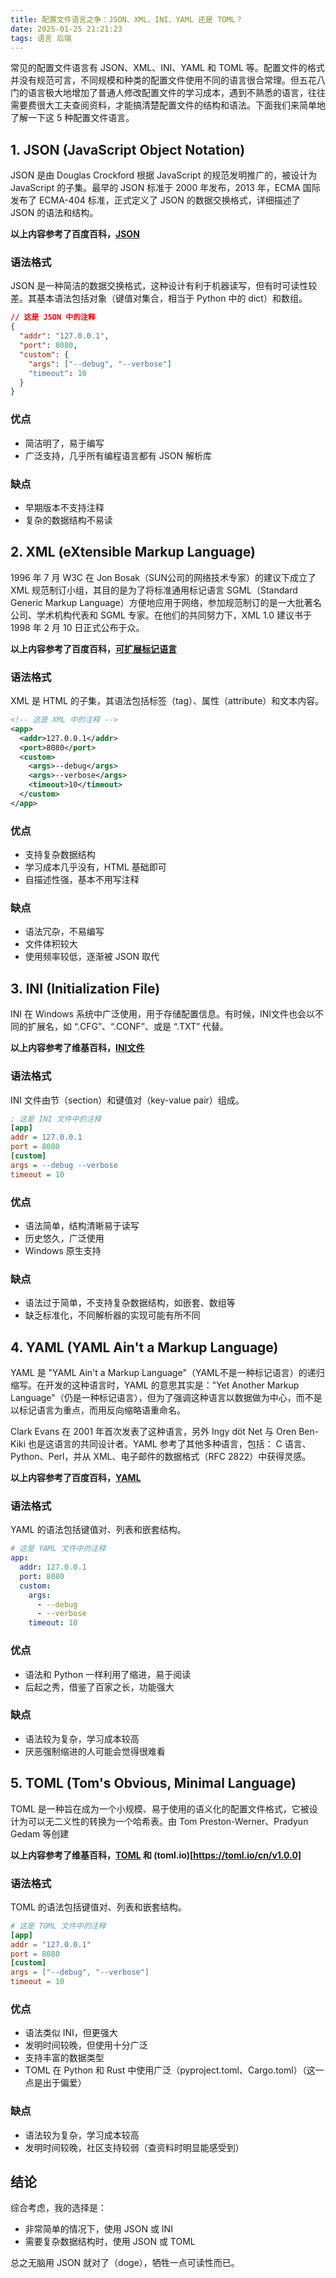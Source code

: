 ```yaml
---
title: 配置文件语言之争：JSON、XML、INI、YAML 还是 TOML？
date: 2025-01-25 21:21:23
tags: 语言 后端
---
```


常见的配置文件语言有 JSON、XML、INI、YAML 和 TOML 等。配置文件的格式并没有规范可言，不同规模和种类的配置文件使用不同的语言很合常理。但五花八门的语言极大地增加了普通人修改配置文件的学习成本，遇到不熟悉的语言，往往需要费很大工夫查阅资料，才能搞清楚配置文件的结构和语法。下面我们来简单地了解一下这 5 种配置文件语言。

## 1. JSON (JavaScript Object Notation)

JSON 是由 Douglas Crockford 根据 JavaScript 的规范发明推广的，被设计为 JavaScript 的子集。最早的 JSON 标准于 2000 年发布，2013 年，ECMA 国际发布了 ECMA-404 标准，正式定义了 JSON 的数据交换格式，详细描述了 JSON 的语法和结构。

**以上内容参考了百度百科，[JSON](https://baike.baidu.com/item/JSON/2462549)**

### 语法格式

JSON 是一种简洁的数据交换格式，这种设计有利于机器读写，但有时可读性较差。其基本语法包括对象（键值对集合，相当于 Python 中的 dict）和数组。

```json
// 这是 JSON 中的注释
{
  "addr": "127.0.0.1",
  "port": 8080,
  "custom": {
    "args": ["--debug", "--verbose"]
    "timeout": 10
  }
}
```

### 优点

- 简洁明了，易于编写
- 广泛支持，几乎所有编程语言都有 JSON 解析库

### 缺点

- 早期版本不支持注释
- 复杂的数据结构不易读

## 2. XML (eXtensible Markup Language)

1996 年 7 月 W3C 在 Jon Bosak（SUN公司的网络技术专家）的建议下成立了 XML 规范制订小组，其目的是为了将标准通用标记语言 SGML（Standard Generic Markup Language）方便地应用于网络，参加规范制订的是一大批著名公司、学术机构代表和 SGML 专家。在他们的共同努力下，XML 1.0 建议书于 1998 年 2 月 10 日正式公布于众。

**以上内容参考了百度百科，[可扩展标记语言](https://baike.baidu.com/item/%E5%8F%AF%E6%89%A9%E5%B1%95%E6%A0%87%E8%AE%B0%E8%AF%AD%E8%A8%80/2885849)**

### 语法格式

XML 是 HTML 的子集，其语法包括标签（tag）、属性（attribute）和文本内容。

```xml
<!-- 这是 XML 中的注释 -->
<app>
  <addr>127.0.0.1</addr>
  <port>8080</port>
  <custom>
    <args>--debug</args>
    <args>--verbose</args>
    <timeout>10</timeout>
  </custom>
</app>
```

### 优点

- 支持复杂数据结构
- 学习成本几乎没有，HTML 基础即可
- 自描述性强，基本不用写注释

### 缺点

- 语法冗杂，不易编写
- 文件体积较大
- 使用频率较低，逐渐被 JSON 取代

## 3. INI (Initialization File)

INI 在 Windows 系统中广泛使用，用于存储配置信息。有时候，INI文件也会以不同的扩展名，如 “.CFG”、“.CONF”、或是 “.TXT” 代替。

**以上内容参考了维基百科，[INI文件](https://zh.wikipedia.org/zh-cn/INI%E6%96%87%E4%BB%B6)**

### 语法格式

INI 文件由节（section）和键值对（key-value pair）组成。

```ini
; 这是 INI 文件中的注释
[app]
addr = 127.0.0.1
port = 8080
[custom]
args = --debug --verbose
timeout = 10
```

### 优点

- 语法简单，结构清晰易于读写
- 历史悠久，广泛使用
- Windows 原生支持

### 缺点

- 语法过于简单，不支持复杂数据结构，如嵌套、数组等
- 缺乏标准化，不同解析器的实现可能有所不同

## 4. YAML (YAML Ain't a Markup Language)

YAML 是 "YAML Ain't a Markup Language"（YAML不是一种标记语言）的递归缩写。在开发的这种语言时，YAML 的意思其实是："Yet Another Markup Language"（仍是一种标记语言），但为了强调这种语言以数据做为中心，而不是以标记语言为重点，而用反向缩略语重命名。

Clark Evans 在 2001 年首次发表了这种语言，另外 Ingy döt Net 与 Oren Ben-Kiki 也是这语言的共同设计者。YAML 参考了其他多种语言，包括： C 语言、Python、Perl，并从 XML、电子邮件的数据格式（RFC 2822）中获得灵感。

**以上内容参考了百度百科，[YAML](https://baike.baidu.com/item/YAML/1067697)**

### 语法格式

YAML 的语法包括键值对、列表和嵌套结构。

```yaml
# 这是 YAML 文件中的注释
app:
  addr: 127.0.0.1
  port: 8080
  custom:
    args:
      - --debug
      - --verbose
    timeout: 10
```

### 优点

- 语法和 Python 一样利用了缩进，易于阅读
- 后起之秀，借鉴了百家之长，功能强大

### 缺点

- 语法较为复杂，学习成本较高
- 厌恶强制缩进的人可能会觉得很难看

## 5. TOML (Tom's Obvious, Minimal Language)

TOML 是一种旨在成为一个小规模、易于使用的语义化的配置文件格式，它被设计为可以无二义性的转换为一个哈希表。由 Tom Preston-Werner、Pradyun Gedam 等创建

**以上内容参考了维基百科，[TOML](https://zh.wikipedia.org/wiki/TOML) 和 (toml.io)[https://toml.io/cn/v1.0.0]**

### 语法格式

TOML 的语法包括键值对、列表和嵌套结构。

```toml
# 这是 TOML 文件中的注释
[app]
addr = "127.0.0.1"
port = 8080
[custom]
args = ["--debug", "--verbose"]
timeout = 10
```

### 优点

- 语法类似 INI，但更强大
- 发明时间较晚，但使用十分广泛
- 支持丰富的数据类型
- TOML 在 Python 和 Rust 中使用广泛（pyproject.toml、Cargo.toml）（这一点是出于偏爱）

### 缺点

- 语法较为复杂，学习成本较高
- 发明时间较晚，社区支持较弱（查资料时明显能感受到）

## 结论

综合考虑，我的选择是：

- 非常简单的情况下，使用 JSON 或 INI
- 需要复杂数据结构时，使用 JSON 或 TOML

总之无脑用 JSON 就对了（doge），牺牲一点可读性而已。

